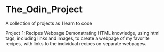 # The_Odin_Project
A collection of projects as I learn to code

Project 1: Recipes Webpage
    Demonstrating HTML knowledge, using html tags, including links and images, to create a webpage of my favorite recipes, with links to the individual recipes on separate webpages.